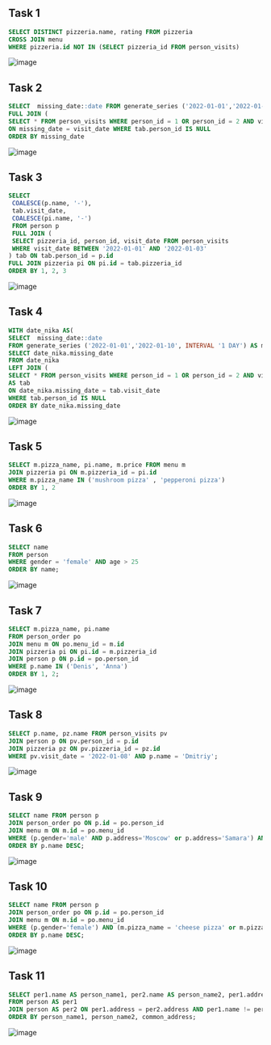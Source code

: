 ## Task 1

```sql
SELECT DISTINCT pizzeria.name, rating FROM pizzeria
CROSS JOIN menu
WHERE pizzeria.id NOT IN (SELECT pizzeria_id FROM person_visits)
```

![image](https://github.com/nikeyzdereva/oad_vorobyov/assets/112609367/05bde36e-868b-40eb-ac4a-894c2c781d58)

## Task 2

```sql
SELECT  missing_date::date FROM generate_series ('2022-01-01','2022-01-10', INTERVAL '1 DAY') AS missing_date 
FULL JOIN (
SELECT * FROM person_visits WHERE person_id = 1 OR person_id = 2 AND visit_date BETWEEN '2022-01-01' AND '2022-01-10')  as tab
ON missing_date = visit_date WHERE tab.person_id IS NULL
ORDER BY missing_date
```

![image](https://github.com/nikeyzdereva/oad_vorobyov/assets/112609367/c6be74f7-387d-4264-8f93-942c9a407034)


## Task 3

```sql
SELECT
 COALESCE(p.name, '-'),
 tab.visit_date,
 COALESCE(pi.name, '-')
 FROM person p
 FULL JOIN (
 SELECT pizzeria_id, person_id, visit_date FROM person_visits
 WHERE visit_date BETWEEN '2022-01-01' AND '2022-01-03'
) tab ON tab.person_id = p.id
FULL JOIN pizzeria pi ON pi.id = tab.pizzeria_id
ORDER BY 1, 2, 3
```

![image](https://github.com/nikeyzdereva/oad_vorobyov/assets/112609367/ffd2efdf-9f9e-49d2-892c-bcd93cae35b0)


## Task 4

```sql
WITH date_nika AS(
SELECT  missing_date::date 
FROM generate_series ('2022-01-01','2022-01-10', INTERVAL '1 DAY') AS missing_date )
SELECT date_nika.missing_date
FROM date_nika
LEFT JOIN (
SELECT * FROM person_visits WHERE person_id = 1 OR person_id = 2 AND visit_date BETWEEN '2022-01-01' AND '2022-01-10')
AS tab
ON date_nika.missing_date = tab.visit_date
WHERE tab.person_id IS NULL
ORDER BY date_nika.missing_date
```

![image](https://github.com/nikeyzdereva/oad_vorobyov/assets/112609367/86c854ec-b492-4668-a861-08d097e1f3fe)

## Task 5

```sql
SELECT m.pizza_name, pi.name, m.price FROM menu m
JOIN pizzeria pi ON m.pizzeria_id = pi.id
WHERE m.pizza_name IN ('mushroom pizza' , 'pepperoni pizza')
ORDER BY 1, 2
```

![image](https://github.com/nikeyzdereva/oad_vorobyov/assets/112609367/3961a8ef-0cf9-401e-a41f-1b84f585cb59)

## Task 6

```sql
SELECT name
FROM person
WHERE gender = 'female' AND age > 25
ORDER BY name;
```

![image](https://github.com/nikeyzdereva/oad_vorobyov/assets/112609367/9ebb543c-6add-4bf3-b5d5-517ba469d814)

## Task 7

```sql
SELECT m.pizza_name, pi.name 
FROM person_order po
JOIN menu m ON po.menu_id = m.id
JOIN pizzeria pi ON pi.id = m.pizzeria_id
JOIN person p ON p.id = po.person_id
WHERE p.name IN ('Denis', 'Anna')
ORDER BY 1, 2;
```

![image](https://github.com/nikeyzdereva/oad_vorobyov/assets/112609367/f168e9a3-2952-4a44-be47-ecaee2aaad3c)

## Task 8

```sql
SELECT p.name, pz.name FROM person_visits pv
JOIN person p ON pv.person_id = p.id
JOIN pizzeria pz ON pv.pizzeria_id = pz.id
WHERE pv.visit_date = '2022-01-08' AND p.name = 'Dmitriy';
```

![image](https://github.com/nikeyzdereva/oad_vorobyov/assets/112609367/4313de3f-9fd6-482d-8e3c-e895baf6dc7a)

## Task 9

```sql
SELECT name FROM person p
JOIN person_order po ON p.id = po.person_id
JOIN menu m ON m.id = po.menu_id
WHERE (p.gender='male' AND p.address='Moscow' or p.address='Samara') AND (m.pizza_name = 'mushroom pizza' or m.pizza_name = 'pepperoni pizza')
ORDER BY p.name DESC;
```

![image](https://github.com/nikeyzdereva/oad_vorobyov/assets/112609367/e5c0fc56-1f68-4ba9-8b53-328aa5c6129c)

## Task 10

```sql
SELECT name FROM person p
JOIN person_order po ON p.id = po.person_id
JOIN menu m ON m.id = po.menu_id
WHERE (p.gender='female') AND (m.pizza_name = 'cheese pizza' or m.pizza_name = 'pepperoni pizza')
ORDER BY p.name DESC;
```

![image](https://github.com/nikeyzdereva/oad_vorobyov/assets/112609367/929defd3-9f99-48d6-af26-a32db84d11ed)

## Task 11

```sql
SELECT per1.name AS person_name1, per2.name AS person_name2, per1.address AS common_address
FROM person AS per1
JOIN person AS per2 ON per1.address = per2.address AND per1.name != per2.name
ORDER BY person_name1, person_name2, common_address;
```

![image](https://github.com/nikeyzdereva/oad_vorobyov/assets/112609367/30d0a628-5d40-4cb9-aa70-b361a1a7cc24)

